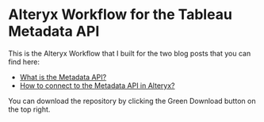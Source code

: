 # Alteryx Workflow for the Tableau Metadata API

This is the Alteryx Workflow that I built for the two blog posts that you can find here:

- [What is the Metadata API?](https://andredevries.dev/posts/graphql-metadata-tableau/)
- [How to connect to the Metadata API in Alteryx?](https://andredevries.dev/posts/graphql-metadata-alteryx/)

You can download the repository by clicking the Green Download button on the top right.
